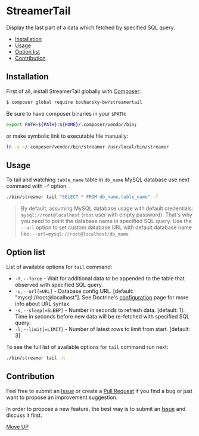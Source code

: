 # StreamerTail

Display the last part of a data which fetched by specified SQL query.

* [Installation](#installation)
* [Usage](#usage)
* [Option list](#option-list)
* [Contribution](#contribution)

## Installation

First of all, install StreamerTail globally with [Composer][3]:

```bash
$ composer global require bocharsky-bw/streamertail
```

Be sure to have composer binaries in your `$PATH`:

```bash
export PATH=${PATH}:${HOME}/.composer/vendor/bin;
```

or make symbolic link to executable file manually:

```bash
ln -s ~/.composer/vendor/bin/streamer /usr/local/bin/streamer
```

## Usage

To tail and watching `table_name` table in `db_name` MySQL database use
next command with `-f` option.

```bash
./bin/streamer tail "SELECT * FROM db_name.table_name" -f
```

> By default, assuming MySQL database usage with default credentials:
  `mysql://root@localhost` (`root` user with empty password). That's why
  you need to point the database name in specified SQL query. Use the `--url`
  option to set custom database URL with default database name like:
  `--url=mysql://root@localhost/db_name`.

## Option list

List of available options for `tail` command:

* `-f`, `--force`         - Wait for additional data to be appended to the
  table that observed with specified SQL query.
* `-u`, `--url[=URL]`     - Database config URL. [default: "mysql://root@localhost"].
  See Doctrine's [configuration][4] page for more info about URL syntax.
* `-s`, `--sleep[=SLEEP]` - Number in seconds to refresh data. [default: 1].
  Time in seconds before new data will be re-fetched with specified SQL query.
* `-l`, `--limit[=LIMIT]` - Number of latest rows to limit from start. [default: 3]

To see the full list of available options for `tail` command run next:

```bash
./bin/streamer tail -h
```

## Contribution

Feel free to submit an [Issue][1] or create a [Pull Request][2] if you find
a bug or just want to propose an improvement suggestion.

In order to propose a new feature, the best way is to submit an [Issue][1]
and discuss it first.

[Move UP](#streamertail)


[1]: https://github.com/bocharsky-bw/StreamerTail/issues
[2]: https://github.com/bocharsky-bw/StreamerTail/pulls
[3]: https://getcomposer.org/
[4]: http://doctrine-orm.readthedocs.org/projects/doctrine-dbal/en/latest/reference/configuration.html
